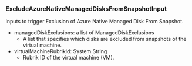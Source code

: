 ### ExcludeAzureNativeManagedDisksFromSnapshotInput
Inputs to trigger Exclusion of Azure Native Managed Disk From Snapshot.

- managedDiskExclusions: a list of ManagedDiskExclusions
  - A list that specifies which disks are excluded from snapshots of the virtual machine.
- virtualMachineRubrikId: System.String
  - Rubrik ID of the virtual machine (VM).
